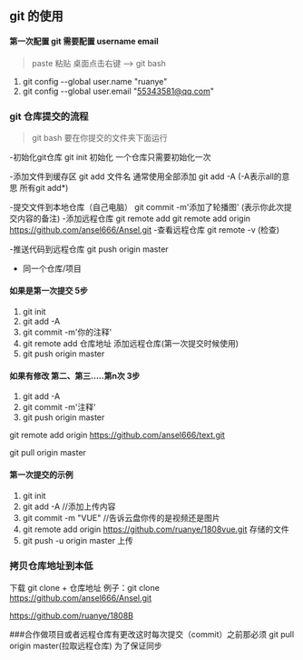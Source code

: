 ## git 的使用

#### 第一次配置 git 需要配置 username email

> paste 粘贴
> 桌面点击右键 --> git bash
1. git config --global user.name "ruanye"
2. git config --global user.email "55343581@qq.com"
### git  仓库提交的流程
>git bash 要在你提交的文件夹下面运行

-初始化git仓库
git  init  初始化  一个仓库只需要初始化一次

-添加文件到缓存区
git add 文件名
通常使用全部添加
git add -A (-A表示all的意思 所有git add*)

-提交文件到本地仓库（自己电脑）
git commit -m'添加了轮播图'  (表示你此次提交内容的备注)
-添加远程仓库
git remote add
git remote add origin https://github.com/ansel666/Ansel.git
-查看远程仓库
git remote -v (检查)

-推送代码到远程仓库
git push origin master

- 同一个仓库/项目
#### 如果是第一次提交 5步
1. git init 
2. git add -A 
3. git commit -m'你的注释'
4. git remote add 仓库地址 添加远程仓库(第一次提交时候使用)
5. git push origin master  
#### 如果有修改 第二、第三.....第n次 3步 
1. git add -A 
2. git commit -m'注释'
3. git push origin master 

git remote add origin https://github.com/ansel666/text.git

git pull origin master

   
#### 第一次提交的示例
1. git init
2. git add -A    //添加上传内容
3. git commit -m "VUE"  //告诉云盘你传的是视频还是图片
4. git remote add origin https://github.com/ruanye/1808vue.git  存储的文件
5. git push -u origin master  上传
                                                                                               
### 拷贝仓库地址到本低
下载 git clone + 仓库地址
例子：git clone https://github.com/ansel666/Ansel.git

https://github.com/ruanye/1808B

###合作做项目或者远程仓库有更改这时每次提交（commit）之前那必须 git pull origin master(拉取远程仓库) 为了保证同步